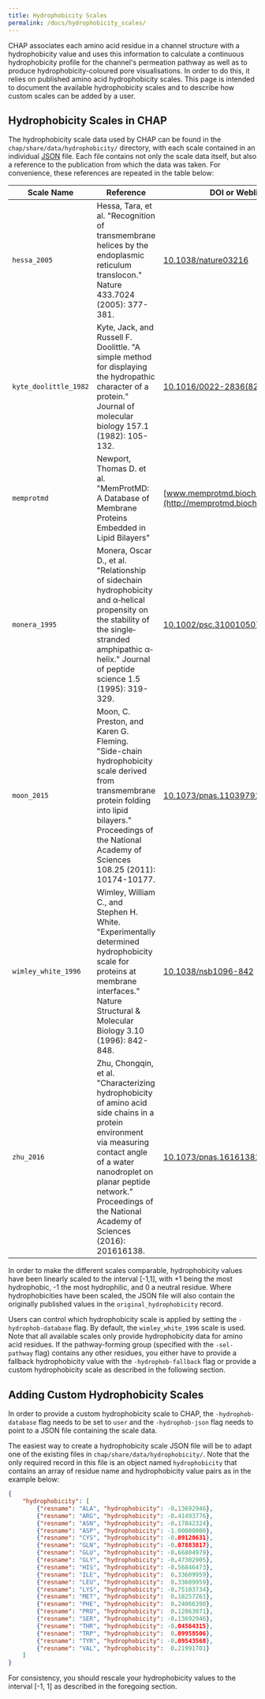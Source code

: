 ```yaml
---
title: Hydrophobicity Scales
permalink: /docs/hydrophobicity_scales/
---
```


[JSON-spec]: https://www.json.org/


CHAP associates each amino acid residue in a channel structure with a hydrophobicity value and uses this information to calculate a continuous hydrophobicity profile for the channel's permeation pathway as well as to produce hydrophobicity-coloured pore visualisations. In order to do this, it relies on published amino acid hydrophobicity scales. This page is intended to document the available hydrophobicity scales and to describe how custom scales can be added by a user.


## Hydrophobicity Scales in CHAP

The hydrophobicity scale data used by CHAP can be found in the `chap/share/data/hydrophobicity/` directory, with each scale contained in an individual [JSON][JSON-spec] file. Each file contains not only the scale data itself, but also a reference to the publication from which the data was taken. For convenience, these references are repeated in the table below: 

Scale Name 		| Reference  | DOI or Weblink
--- | --- | ---
`hessa_2005`            | Hessa, Tara, et al. "Recognition of transmembrane helices by the endoplasmic reticulum translocon." Nature 433.7024 (2005): 377-381.	| [10.1038/nature03216](https://doi.org/10.1038/nature03216)
`kyte_doolittle_1982`	| Kyte, Jack, and Russell F. Doolittle. "A simple method for displaying the hydropathic character of a protein." Journal of molecular biology 157.1 (1982): 105-132. |	[10.1016/0022-2836(82)90515-0](https://doi.org/10.1016/0022-2836(82)90515-0)
`memprotmd`		|  Newport, Thomas D. et al. "MemProtMD: A Database of Membrane Proteins Embedded in Lipid Bilayers" |  [www.memprotmd.bioch.oc.ac.uk/stats](http://memprotmd.bioch.ox.ac.uk/stats)
`monera_1995`		| Monera, Oscar D., et al. "Relationship of sidechain hydrophobicity and α‐helical propensity on the stability of the single‐stranded amphipathic α‐helix." Journal of peptide science 1.5 (1995): 319-329.	| [10.1002/psc.310010507](https://doi.org/10.1002/psc.310010507)
`moon_2015`		| Moon, C. Preston, and Karen G. Fleming. "Side-chain hydrophobicity scale derived from transmembrane protein folding into lipid bilayers." Proceedings of the National Academy of Sciences 108.25 (2011): 10174-10177. |	[10.1073/pnas.1103979108](https://doi.org/10.1073/pnas.1103979108)
`wimley_white_1996`	| Wimley, William C., and Stephen H. White. "Experimentally determined hydrophobicity scale for proteins at membrane interfaces." Nature Structural & Molecular Biology 3.10 (1996): 842-848.	| [10.1038/nsb1096-842](https://doi.org/10.1038/nsb1096-842) 
`zhu_2016`		|  Zhu, Chongqin, et al. "Characterizing hydrophobicity of amino acid side chains in a protein environment via measuring contact angle of a water nanodroplet on planar peptide network." Proceedings of the National Academy of Sciences (2016): 201616138. |	[10.1073/pnas.1616138113](https://doi.org/10.1073/pnas.1616138113)

In order to make the different scales comparable, hydrophobicity values have been linearly scaled to the interval [-1,1], with +1 being the most hydrophobic, -1 the most hydrophilic, and 0 a neutral residue. Where hydrophobicities have been scaled, the JSON file will also contain the originally published values in the `original_hydrophobicity` record.

Users can control which hydrophobicity scale is applied by setting the `-hydrophob-database` flag. By default, the `wimley_white_1996` scale is used. Note that all available scales only provide hydrophobicity data for amino acid residues. If the pathway-forming group (specified with the `-sel-pathway` flag) contains any other residues, you either have to provide a fallback hydrophobicity value with the `-hydrophob-fallback` flag or provide a custom hydrophobicity scale as described in the following section.


## Adding Custom Hydrophobicity Scales

In order to provide a custom hydrophobicity scale to CHAP, the `-hydrophob-database` flag needs to be set to `user` and the `-hydrophob-json` flag needs to point to a JSON file containing the scale data. 

The easiest way to create a hydrophobicity scale JSON file will be to adapt one of the existing files in `chap/share/data/hydrophobicity/`. Note that the only required record in this file is an object named `hydrophobicity` that contains an array of residue name and hydrophobicity value pairs as in the example below:

```json
{
    "hydrophobicity": [
        {"resname": "ALA", "hydrophobicity": -0.13692946},
        {"resname": "ARG", "hydrophobicity": -0.41493776},
        {"resname": "ASN", "hydrophobicity": -0.17842324},
        {"resname": "ASP", "hydrophobicity": -1.00000000},
        {"resname": "CYS", "hydrophobicity": -0.09128631},
        {"resname": "GLN", "hydrophobicity": -0.07883817},
        {"resname": "GLU", "hydrophobicity": -0.66804979},
        {"resname": "GLY", "hydrophobicity": -0.47302905},
        {"resname": "HIS", "hydrophobicity": -0.56846473},
        {"resname": "ILE", "hydrophobicity":  0.33609959},
        {"resname": "LEU", "hydrophobicity":  0.33609959},
        {"resname": "LYS", "hydrophobicity": -0.75103734},
        {"resname": "MET", "hydrophobicity":  0.18257261},
        {"resname": "PHE", "hydrophobicity":  0.24066390},
        {"resname": "PRO", "hydrophobicity":  0.12863071},
        {"resname": "SER", "hydrophobicity": -0.13692946},
        {"resname": "THR", "hydrophobicity": -0.04564315},
        {"resname": "TRP", "hydrophobicity":  0.09958506},
        {"resname": "TYR", "hydrophobicity": -0.09543568},
        {"resname": "VAL", "hydrophobicity":  0.21991701}
    ]
}
``` 

For consistency, you should rescale your hydrophobicity values to the interval [-1, 1] as described in the foregoing section.

